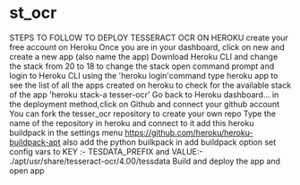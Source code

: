 # st_ocr
STEPS TO FOLLOW TO DEPLOY TESSERACT OCR ON HEROKU
create your free account on Heroku
Once you are in your dashboard, click on new and create a new app (also name the app)
Download Heroku CLI and change the stack from 20 to 18
to change the stack open command prompt and login to Heroku CLI using the 'heroku login'command
type heroku app to see the list of all the apps created on heroku
to check for the available stack of the app 'heroku stack-a tesser-ocr'
Go back to Heroku dashboard... in the deployment method,click on Github and connect your github account
You can fork the tesser_ocr repository to create your own repo
Type the name of the repository in heroku and connect to it 
add this heroku buildpack in the settings menu https://github.com/heroku/heroku-buildpack-apt
also add the python builkpack in add buildpack option
set config vars to KEY :- TESDATA_PREFIX and VALUE:- ./apt/usr/share/tesseract-ocr/4.00/tessdata
Build and deploy the app and open app
